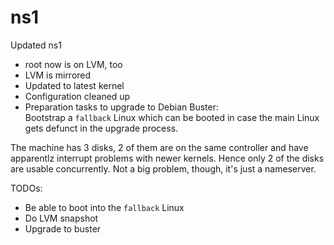 # ns1

Updated ns1

- root now is on LVM, too
- LVM is mirrored
- Updated to latest kernel
- Configuration cleaned up
- Preparation tasks to upgrade to Debian Buster:  
  Bootstrap a `fallback` Linux which can be booted in case the main Linux gets defunct in the upgrade process.

The machine has 3 disks, 2 of them are on the same controller and have apparentlz interrupt problems with newer kernels.
Hence only 2 of the disks are usable concurrently.  Not a big problem, though, it's just a nameserver.

TODOs:

- Be able to boot into the `fallback` Linux
- Do LVM snapshot
- Upgrade to buster
